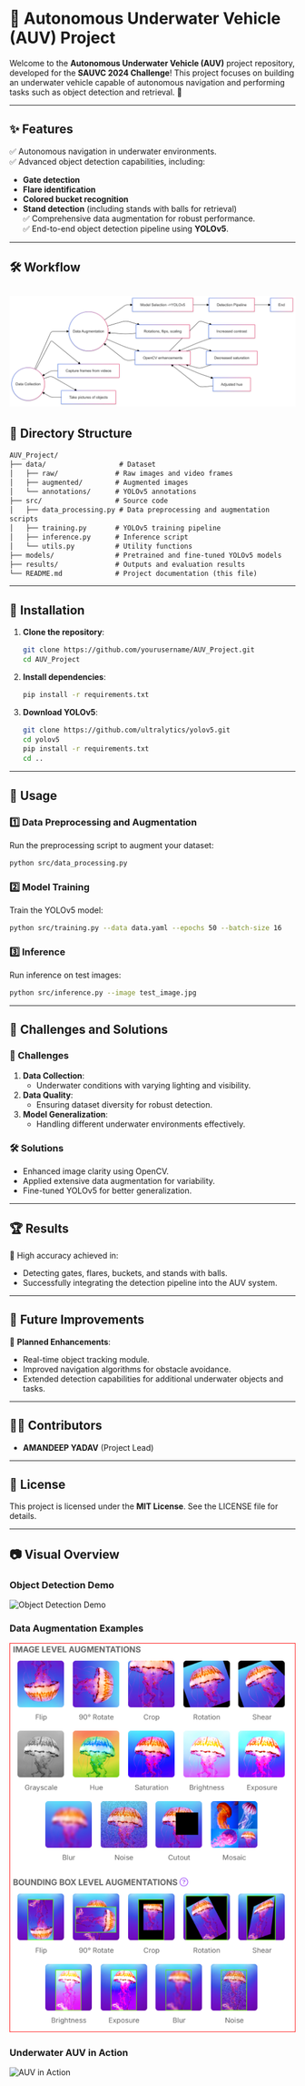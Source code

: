 # 🚤 Autonomous Underwater Vehicle (AUV) Project

Welcome to the **Autonomous Underwater Vehicle (AUV)** project repository, developed for the **SAUVC 2024 Challenge**! This project focuses on building an underwater vehicle capable of autonomous navigation and performing tasks such as object detection and retrieval. 🌊

---

## ✨ Features

✅ Autonomous navigation in underwater environments.  
✅ Advanced object detection capabilities, including:
- **Gate detection**
- **Flare identification**
- **Colored bucket recognition**
- **Stand detection** (including stands with balls for retrieval)  
✅ Comprehensive data augmentation for robust performance.  
✅ End-to-end object detection pipeline using **YOLOv5**.

---

## 🛠 Workflow

![workflow chart](https://github.com/amandeep-yadav/Autonomous-Underwater-Vehicle-AUV-/blob/main/img/Untitled%20diagram-2024-12-22-124443.png)
---

## 📁 Directory Structure

```
AUV_Project/
├── data/                  # Dataset
│   ├── raw/              # Raw images and video frames
│   ├── augmented/        # Augmented images
│   └── annotations/      # YOLOv5 annotations
├── src/                  # Source code
│   ├── data_processing.py # Data preprocessing and augmentation scripts
│   ├── training.py       # YOLOv5 training pipeline
│   ├── inference.py      # Inference script
│   └── utils.py          # Utility functions
├── models/               # Pretrained and fine-tuned YOLOv5 models
├── results/              # Outputs and evaluation results
└── README.md             # Project documentation (this file)
```

---

## 🚀 Installation

1. **Clone the repository**:
   ```bash
   git clone https://github.com/yourusername/AUV_Project.git
   cd AUV_Project
   ```

2. **Install dependencies**:
   ```bash
   pip install -r requirements.txt
   ```

3. **Download YOLOv5**:
   ```bash
   git clone https://github.com/ultralytics/yolov5.git
   cd yolov5
   pip install -r requirements.txt
   cd ..
   ```

---

## 🎯 Usage

### 1️⃣ Data Preprocessing and Augmentation
Run the preprocessing script to augment your dataset:
```bash
python src/data_processing.py
```

### 2️⃣ Model Training
Train the YOLOv5 model:
```bash
python src/training.py --data data.yaml --epochs 50 --batch-size 16
```

### 3️⃣ Inference
Run inference on test images:
```bash
python src/inference.py --image test_image.jpg
```

---

## 🌟 Challenges and Solutions

### 🚧 Challenges
1. **Data Collection**:
   - Underwater conditions with varying lighting and visibility.
2. **Data Quality**:
   - Ensuring dataset diversity for robust detection.
3. **Model Generalization**:
   - Handling different underwater environments effectively.

### 🛠 Solutions
- Enhanced image clarity using OpenCV.  
- Applied extensive data augmentation for variability.  
- Fine-tuned YOLOv5 for better generalization.

---

## 🏆 Results

🎉 High accuracy achieved in:
- Detecting gates, flares, buckets, and stands with balls.  
- Successfully integrating the detection pipeline into the AUV system.

---

## 🔮 Future Improvements

🚀 **Planned Enhancements**:
- Real-time object tracking module.  
- Improved navigation algorithms for obstacle avoidance.  
- Extended detection capabilities for additional underwater objects and tasks.

---

## 👨‍💻 Contributors

- **AMANDEEP YADAV** (Project Lead)  

---

## 📜 License

This project is licensed under the **MIT License**. See the LICENSE file for details.

---

## 📷 Visual Overview

### Object Detection Demo
![Object Detection Demo](https://via.placeholder.com/800x400?text=Object+Detection+Pipeline+Demo)

### Data Augmentation Examples
![Data Augmentation Examples](https://github.com/amandeep-yadav/Autonomous-Underwater-Vehicle-AUV-/blob/main/img/augmentatation.PNG)

### Underwater AUV in Action
![AUV in Action](https://via.placeholder.com/800x400?text=AUV+in+Water)

